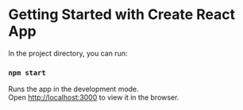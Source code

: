 # Getting Started with Create React App

<!--Dependencies needed -->
 <!-- "dependencies": {
    "@devexpress/dx-react-chart-material-ui": "^2.7.6",
    "@material-ui/core": "^4.12.3",
    "@material-ui/data-grid": "^4.0.0-alpha.35",
    "@material-ui/icons": "^4.11.2",
    "react-router-dom": "^5.2.0",
  }, -->

In the project directory, you can run:

### `npm start`

Runs the app in the development mode.\
Open [http://localhost:3000](http://localhost:3000) to view it in the browser.
